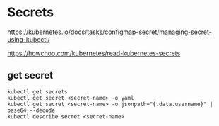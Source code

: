 # Secrets

https://kubernetes.io/docs/tasks/configmap-secret/managing-secret-using-kubectl/

https://howchoo.com/kubernetes/read-kubernetes-secrets

## get secret
```
kubectl get secrets
kubectl get secret <secret-name> -o yaml
kubectl get secret <secret-name> -o jsonpath="{.data.username}" | base64 --decode
kubectl describe secret <secret-name>
```
